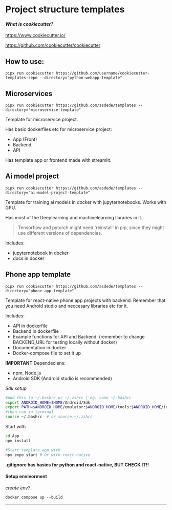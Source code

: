 # Project structure templates

#### *What is cookiecutter?*

https://www.cookiecutter.io/

https://github.com/cookiecutter/cookiecutter

## How to use:

`pipx run cookiecutter https://github.com/username/cookiecutter-templates-repo --directory="python-webapp-template"`


## Microservices
`pipx run cookiecutter https://github.com/asdede/templates --directory="microservice-template"`

Template for microservice project.

Has basic dockerfiles etc for microservice project:
- App (Front)
- Backend
- API

Has template app or frontend made with streamlit.

## Ai model project
`pipx run cookiecutter https://github.com/asdede/templates --directory="ai-model-project-template"`

Template for training ai models in docker with jupyternotebooks. Works with GPU.

Has most of the Deeplearning and machinelearning libraries in it. 
> Tensorflow and pytorch might need 'reinstall' in pip, since they might use different versions of dependencies.

Includes:
- jupyternotebook in docker
- docs in docker

## Phone app template
`pipx run cookiecutter https://github.com/asdede/templates --directory="phone-app-template"`

Template for react-native phone app projects with backend. Remember that you need Android studio and neccesary libraries etc for it.

Includes:
- API in dockerfile
- Backend in dockerfile
- Example functions for API and Backend. (remember to change BACKEND_URL for testing locally without docker)
- Documentation in docker
- Docker-compose file to set it up

**IMPORTANT**
Dependeciens:
- npm, Node.js
- Android SDK (Android studio is recommended)

*Sdk setup*

```bash
#Add this to ~/.bashrc or ~/.zshrc | eg. nano ~/.bashrc
export ANDROID_HOME=$HOME/Android/Sdk
export PATH=$ANDROID_HOME/emulator:$ANDROID_HOME/tools:$ANDROID_HOME/tools/bin:$ANDROID_HOME/platform-tools:$PATH
#then run in terminal
source ~/.bashrc  # or source ~/.zshrc
```

Start with

```bash
cd App
npm install

#Start template app with
npx expo start # Or with react-native
```



**.gitignore has basics for python and react-native, BUT CHECK IT!!**


#### Setup envivorment

*create env?*

`docker compose up --build`

___